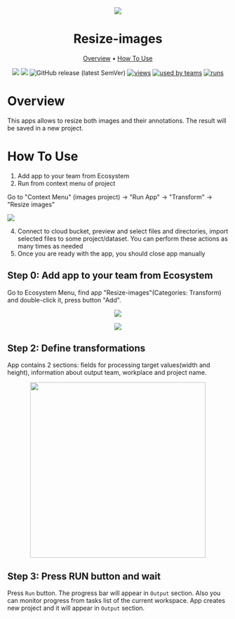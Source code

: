 <div align="center" markdown>
<img src="https://i.imgur.com/R0d7RSW.png"/>

# Resize-images

<p align="center">
  <a href="#Overview">Overview</a> •
  <a href="#How-To-Use">How To Use</a>
</p>


[![](https://img.shields.io/badge/supervisely-ecosystem-brightgreen)](https://ecosystem.supervise.ly/apps/supervisely-ecosystem/resize-images)
[![](https://img.shields.io/badge/slack-chat-green.svg?logo=slack)](https://supervise.ly/slack)
![GitHub release (latest SemVer)](https://img.shields.io/github/v/release/supervisely-ecosystem/resize-images)
[![views](https://app.supervise.ly/public/api/v3/ecosystem.counters?repo=supervisely-ecosystem/resize-images&counter=views&label=views)](https://supervise.ly)
[![used by teams](https://app.supervise.ly/public/api/v3/ecosystem.counters?repo=supervisely-ecosystem/resize-images&counter=downloads&label=used%20by%20teams)](https://supervise.ly)
[![runs](https://app.supervise.ly/public/api/v3/ecosystem.counters?repo=supervisely-ecosystem/resize-images&counter=runs&label=runs)](https://supervise.ly)

</div>

# Overview

This apps allows to resize both images and their annotations. The result  will be saved in a new project. 

# How To Use

1. Add app to your team from Ecosystem
2. Run from context menu of project

Go to "Context Menu" (images project) -> "Run App" -> "Transform" -> "Resize images"

<img src="https://i.imgur.com/f4JlPcv.png"/>

4. Connect to cloud bucket, preview and select files and directories, import selected files to some project/dataset. 
   You can perform these actions as many times as needed
3. Once you are ready with the app, you should close app manually


## Step 0: Add app to your team from Ecosystem

Go to Ecosystem Menu, find app "Resize-images"(Categories: Transform) and double-click it, press button "Add".

<p align="center"><img src="https://i.imgur.com/yPY9HGj.png"/></p>



<p align="center"><img src="https://i.imgur.com/TRBaxDD.png"/></p>

## Step 2: Define transformations

App contains 2 sections: fields for processing target values(width and height), information about output team, workplace and project name.

<p align="center"><img src="https://i.imgur.com/yg48K7K.png" height="400px"/></p>

## Step 3: Press RUN button and wait

Press `Run` button. The progress bar will appear in `Output` section. Also you can monitor progress from tasks list of the current workspace.
App creates new project and it will appear in `Output` section.

